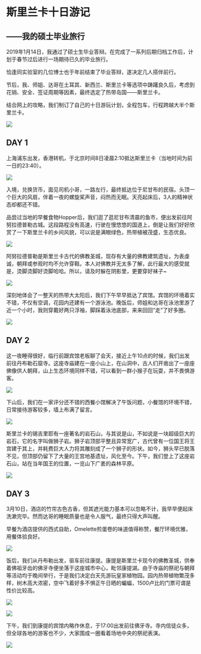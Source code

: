 # 斯里兰卡十日游记

## ——我的硕士毕业旅行

2019年1月14日，我通过了硕士生毕业答辩。在完成了一系列后期归档工作后，计划于春节过后进行一场期待已久的毕业旅行。

恰逢同实验室的几位博士也于年前结束了毕业答辩，遂决定几人搭伴前行。

节后，我、师姐、达哥在土耳其、新西兰、斯里兰卡等选项中踌躇良久后，考虑到花销、安全、签证周期等因素，最终选定了热带岛国——斯里兰卡。

结合网上的攻略，我们制订了自己的十日游玩计划，全程包车，行程跨越大半个斯里兰卡。

![](6.png)

## DAY 1

上海浦东出发，香港转机，于北京时间8日凌晨2:10抵达斯里兰卡（当地时间为前一日的23:40）。

![](8.1.png)

入境，兑换货币，面见司机小哥，一路左行，最终抵达位于尼甘布的民宿。头顶一个巨大的风扇，伴着一夜的螺旋桨声音，闷热而无眠。天亮起床后，3人的精神状态却都还不错。

品尝过当地的早餐食物Hopper后，我们逛了逛尼甘布清晨的鱼市，便出发前往阿努拉德普勒古城。这段路程没有高速，行驶在慢悠悠的国道上，倒是让我们好好欣赏了一下斯里兰卡的乡间风貌，可以说是满眼绿色，热带植被茂盛，生态优良。

![](8.2.png)

阿努拉德普勒是斯里兰卡古代的佛教圣城，现存有大量的佛教建筑遗址，为表虔诚，朝拜或参观时均不允许穿鞋。本人对佛教并无太多了解，此行最大的感受就是，烫脚烫脚好烫脚哈哈。所以，请及时躲在阴影里，更要穿好袜子~

![](8.3.png)

深刻地体会了一整天的热带大太阳后，我们下午早早抵达了宾馆。宾馆的环境着实不错，不仅有空调，花园内还建有一个游泳池。晚饭后，师姐和达哥在泳池里游了近一个小时，我则穿戴好两只浮袖，脚踩着泳池底部，来来回回“走”了好多圈。

![](8.4.png)

## DAY 2

这一夜睡得很好，临行前跟宾馆老板聊了会天，接近上午10点的时候，我们出发前往丹布勒石窟寺。这座寺庙建在一座小山上，在山洞中，古人们开凿出了一座座佛像供人朝拜，山上生态环境同样不错，可以看到一群小猴子在玩耍，并不畏惧游客。

![](9.1.png)

下山后，我们在一家评分还不错的西餐小馆解决了午饭问题，小餐馆的环境不错，日常接待游客较多，墙上布满了留言。

![](9.2.png)

斯里兰卡的锡吉里耶有一座著名的岩石山，与其说是山，不如说是一块超级巨大的岩石，它的名字叫做狮子岩。狮子岩顶部平整且异常宽广，古代曾有一位国王将王宫建于其上，并耗费巨大人力将其雕刻成了一个狮子的形状。如今，狮头早已脱落不见，但顶部仍留下了大量的王宫地基遗址，风化至今。下午，我们登上了这座岩石山，站在当年国王的位置，一览山下广袤的森林平原。

![](9.3.png)

## DAY 3

3月10日，酒店的竹帘古色古香，但其遮光能力基本可以忽略不计，我早早便起床洗漱完毕。然而达哥的睡眠质量也是令人服气，最终只得大声叫醒。

早餐为酒店提供的西式自助，Omelette煎蛋卷的味道值得称赞，餐厅环境优雅，用餐体验良好。

![](10.1.png)

饭后，我们从丹布勒出发，驱车前往康提。康提是斯里兰卡现今的佛教圣城，供奉着佛祖牙齿的佛牙寺便坐落于这座城市中心，毗邻康提湖。由于寺庙的祭祀与朝拜等活动均于晚间举行，于是我们决定白天先游玩皇家植物园。园内热带植物繁茂多样，树木高大浓密，空中飞着好多不惧正午日晒的蝙蝠，1500卢比的门票可谓是性价比较高。

![](10.2.png)

![](10.3.png)

下午，我们到康提的宾馆内略作休息，于17:00出发前往佛牙寺。寺内信徒众多，但全球各地的游客也不少，大家围成一圈看着场地中央的祭祀表演。

![](10.4.png)























